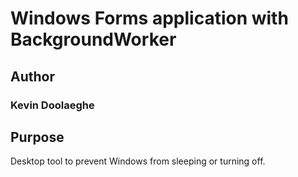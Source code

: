 # Windows Forms application with BackgroundWorker

## Author

### Kevin Doolaeghe

## Purpose

Desktop tool to prevent Windows from sleeping or turning off.
